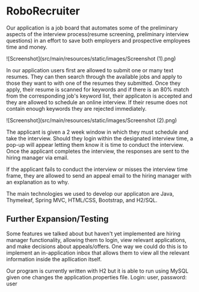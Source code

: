# RoboRecruiter

Our application is a job board that automates some of the preliminary aspects of the interview process(resume screening, preliminary 
interview questions) in an effort to save both employers and prospective employees time and money.

![Screenshot](src/main/resources/static/images/Screenshot (1).png)


In our application users first are allowed to submit one or many text resumes. They can then search through the available jobs and apply to those they want to with one of the resumes they submitted. Once they apply, their resume is scanned for keywords and if there is an 80% match from the corresponding job's keyword list, their applicaton is accepted and they are allowed to schedule an online interview. If their resume does not contain enough keywords they are rejected immediately.

![Screenshot](src/main/resources/static/images/Screenshot (2).png)

The applicant is given a 2 week window in which they must schedule and take the interview. Should they login within the designated interview time, a pop-up will appear letting them know it is time to conduct the interview. Once the applicant completes the interview, the responses are sent to the hiring manager via email.

If the applicant fails to conduct the interview or misses the interview time frame, they are allowed to send an appeal email to the hiring manager with an explanation as to why.

The main technologies we used to develop our applicaton are Java, Thymeleaf, Spring MVC, HTML/CSS, Bootstrap, and H2/SQL.

## Further Expansion/Testing
Some features we talked about but haven't yet implemented are hiring manager functionality, allowing them to login, view relevant applications, and make decisions about appeals/offers. One way we could do this is to implement an in-application inbox that allows them to view all the relevant information inside the apllication itself.

Our program is currently written with H2 but it is able to run using MySQL given one changes the application.properties file.
Login: user, password: user

